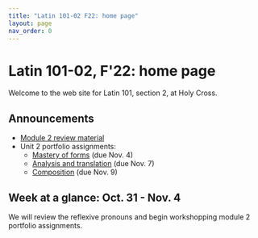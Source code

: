 ```yaml
---
title: "Latin 101-02 F22: home page"
layout: page
nav_order: 0
---
```



# Latin 101-02, F'22: home page

Welcome to the web site for Latin 101, section 2, at Holy Cross.

## Announcements

- [Module 2 review material](./resources/module2/)
- Unit 2 portfolio assignments:
    - [Mastery of forms](./assignments/unit2/mastery/) (due Nov. 4)
    - [Analysis and translation](./assignments/unit2/reading/) (due Nov. 7)
    - [Composition](./assignments/unit2/composition/) (due Nov. 9)


## Week at a glance: Oct. 31 - Nov. 4

We will review the reflexive pronouns and begin workshopping module 2 portfolio assignments.



